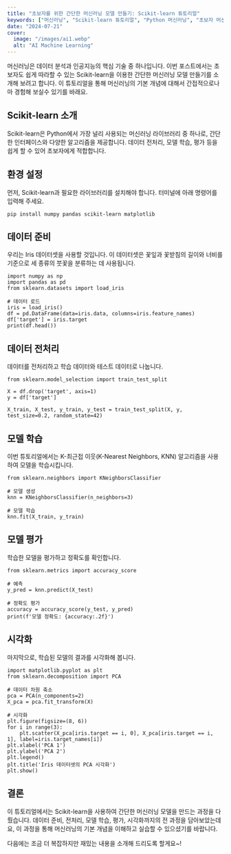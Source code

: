 ```yaml
---
title: "초보자를 위한 간단한 머신러닝 모델 만들기: Scikit-learn 튜토리얼"
keywords: ["머신러닝", "Scikit-learn 튜토리얼", "Python 머신러닝", "초보자 머신러닝"]
date: "2024-07-21"
cover:
  image: "/images/ai1.webp"
  alt: "AI Machine Learning"
---
```


머신러닝은 데이터 분석과 인공지능의 핵심 기술 중 하나입니다. 이번 포스트에서는 초보자도 쉽게 따라할 수 있는 Scikit-learn을 이용한 간단한 머신러닝 모델 만들기를 소개해 보려고 합니다. 이 튜토리얼을 통해 머신러닝의 기본 개념에 대해서 간접적으로나마 경험해 보실수 있기를 바래요.

## Scikit-learn 소개
Scikit-learn은 Python에서 가장 널리 사용되는 머신러닝 라이브러리 중 하나로, 간단한 인터페이스와 다양한 알고리즘을 제공합니다. 데이터 전처리, 모델 학습, 평가 등을 쉽게 할 수 있어 초보자에게 적합합니다.

## 환경 설정
먼저, Scikit-learn과 필요한 라이브러리를 설치해야 합니다. 터미널에 아래 명령어를 입력해 주세요.

```
pip install numpy pandas scikit-learn matplotlib
```

## 데이터 준비
우리는 Iris 데이터셋을 사용할 것입니다. 이 데이터셋은 꽃잎과 꽃받침의 길이와 너비를 기준으로 세 종류의 붓꽃을 분류하는 데 사용됩니다.

```
import numpy as np
import pandas as pd
from sklearn.datasets import load_iris

# 데이터 로드
iris = load_iris()
df = pd.DataFrame(data=iris.data, columns=iris.feature_names)
df['target'] = iris.target
print(df.head())
```

## 데이터 전처리
데이터를 전처리하고 학습 데이터와 테스트 데이터로 나눕니다.

```
from sklearn.model_selection import train_test_split

X = df.drop('target', axis=1)
y = df['target']

X_train, X_test, y_train, y_test = train_test_split(X, y, test_size=0.2, random_state=42)
```

## 모델 학습
이번 튜토리얼에서는 K-최근접 이웃(K-Nearest Neighbors, KNN) 알고리즘을 사용하여 모델을 학습시킵니다.

```
from sklearn.neighbors import KNeighborsClassifier

# 모델 생성
knn = KNeighborsClassifier(n_neighbors=3)

# 모델 학습
knn.fit(X_train, y_train)
```

## 모델 평가
학습한 모델을 평가하고 정확도를 확인합니다.

```
from sklearn.metrics import accuracy_score

# 예측
y_pred = knn.predict(X_test)

# 정확도 평가
accuracy = accuracy_score(y_test, y_pred)
print(f'모델 정확도: {accuracy:.2f}')
```

## 시각화
마지막으로, 학습된 모델의 결과를 시각화해 봅니다.

```
import matplotlib.pyplot as plt
from sklearn.decomposition import PCA

# 데이터 차원 축소
pca = PCA(n_components=2)
X_pca = pca.fit_transform(X)

# 시각화
plt.figure(figsize=(8, 6))
for i in range(3):
    plt.scatter(X_pca[iris.target == i, 0], X_pca[iris.target == i, 1], label=iris.target_names[i])
plt.xlabel('PCA 1')
plt.ylabel('PCA 2')
plt.legend()
plt.title('Iris 데이터셋의 PCA 시각화')
plt.show()
```

## 결론
이 튜토리얼에서는 Scikit-learn을 사용하여 간단한 머신러닝 모델을 만드는 과정을 다뤘습니다. 데이터 준비, 전처리, 모델 학습, 평가, 시각화까지의 전 과정을 담아보았는데요, 이 과정을 통해 머신러닝의 기본 개념을 이해하고 실습할 수 있으셨기를 바랍니다.

다음에는 조금 더 복잡하지만 재밌는 내용을 소개해 드리도록 할게요~!